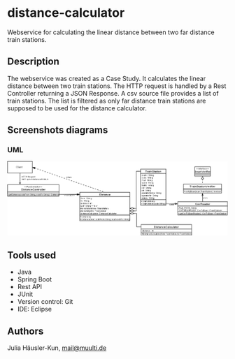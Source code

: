 # distance-calculator
Webservice for calculating the linear distance between two far distance train stations.   
 
## Description
The webservice was created as a Case Study. It calculates the linear distance between two train stations. 
The HTTP request is handled by a Rest Controller returning a JSON Response. 
A csv source file provides a list of train stations. The list is filtered as only far distance train stations are supposed to be used for the distance calculator. 

## Screenshots diagrams
### UML
<img src="/Diagramm_distanceCalculator.png" width="800">


## Tools used

* Java 
* Spring Boot
* Rest API
* JUnit
* Version control: Git
* IDE: Eclipse


## Authors

Julia Häusler-Kun, mail@muulti.de



